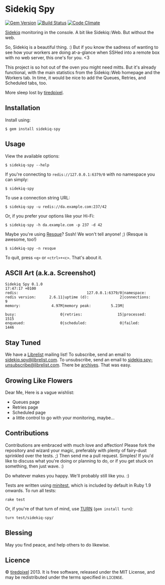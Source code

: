 # Sidekiq Spy

[![Gem Version](https://badge.fury.io/rb/sidekiq-spy.png)](http://badge.fury.io/rb/sidekiq-spy)
[![Build Status](https://travis-ci.org/tiredpixel/sidekiq-spy.png?branch=master,stable)](https://travis-ci.org/tiredpixel/sidekiq-spy)
[![Code Climate](https://codeclimate.com/github/tiredpixel/sidekiq-spy.png)](https://codeclimate.com/github/tiredpixel/sidekiq-spy)

[Sidekiq](https://github.com/mperham/sidekiq) monitoring in the console.
A bit like Sidekiq::Web. But without the web.

So, Sidekiq is a beautiful thing. :) But if you know the sadness of wanting to
see how your workers are doing at-a-glance when SSHed into a remote box with
no web server, this one's for you. <3

This project is so hot out of the oven you might need mitts. But it's already
functional, with the main statistics from the Sidekiq::Web homepage and the
Workers tab. In time, it would be nice to add the Queues, Retries, and
Scheduled tabs, too.

More sleep lost by [tiredpixel](http://www.tiredpixel.com).


## Installation

Install using:

    $ gem install sidekiq-spy


## Usage

View the available options:

    $ sidekiq-spy --help

If you're connecting to `redis://127.0.0.1:6379/0` with no namespace you can
simply:

    $ sidekiq-spy

To use a connection string URL:

    $ sidekiq-spy -u redis://da.example.com:237/42

Or, if you prefer your options like your Hi-Fi:

    $ sidekiq-spy -h da.example.com -p 237 -d 42

Maybe you're using [Resque](https://github.com/resque/resque)? Sssh!
We won't tell anyone! ;) (Resque is awesome, too!)

    $ sidekiq-spy -n resque

To quit, press `<q>` or `<ctrl>+<c>`. That's about it.


## ASCII Art (a.k.a. Screenshot)

    Sidekiq Spy 0.1.0                                                 17:47:17 +0100
    redis:                               127.0.0.1:6379/0|namespace:
    redis version:      2.6.11|uptime (d):              2|connections:             9
    memory:              4.97M|memory peak:         5.23M|

    busy:                    0|retries:                15|processed:            1515
    enqueued:                0|scheduled:               0|failed:               1446


## Stay Tuned

We have a [Librelist](http://librelist.com) mailing list!
To subscribe, send an email to <sidekiq.spy@librelist.com>.
To unsubscribe, send an email to <sidekiq.spy-unsubscribe@librelist.com>.
There be [archives](http://librelist.com/browser/sidekiq.spy/).
That was easy.


## Growing Like Flowers

Dear Me, Here is a vague wishlist:

- Queues page
- Retries page
- Scheduled page
- a little control to go with your monitoring, maybe...


## Contributions

Contributions are embraced with much love and affection!
Please fork the repository and wizard your magic, preferably with plenty of
fairy-dust sprinkled over the tests. ;)
Then send me a pull request. Simples!
If you'd like to discuss what you're doing or planning to do, or if you get
stuck on something, then just wave. :)

Do whatever makes you happy. We'll probably still like you. :)

Tests are written using [minitest](https://github.com/seattlerb/minitest),
which is included by default in Ruby 1.9 onwards. To run all tests:

    rake test

Or, if you're of that turn of mind, use [TURN](https://github.com/TwP/turn)
(`gem install turn`):

    turn test/sidekiq-spy/


## Blessing

May you find peace, and help others to do likewise.


## Licence

© [tiredpixel](http://www.tiredpixel.com) 2013.
It is free software, released under the MIT License, and may be redistributed
under the terms specified in `LICENSE`.
